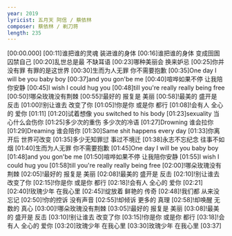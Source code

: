 ```yaml
---
year: 2019
lyricist: 五月天 阿信 / 蔡依林
composer: 蔡依林 / 剃刀蒋
length: 235
---
```

[00:00.000]
[00:11]谁把谁的灵魂 装进谁的身体
[00:16]谁把谁的身体 变成囹圄囚禁自己
[00:20]乱世总是最 不缺耳语
[00:23]哪种美丽会 换来妒忌
[00:25]你并没有罪 有罪的是这世界
[00:30]生而为人无罪 你不需要抱歉
[00:35]One day I will be you baby boy
[00:37]and you gon'be me
[00:40]喧哗如果不停 让我陪你安静
[00:45]I wish I could hug you
[00:48]till you're really really being free
[00:50]!哪朵玫瑰没有荆棘
[00:55]!最好的 报复是 美丽
[00:58]!最美的 盛开是 反击
[01:00]!别让谁去 改变了你
[01:05]!你是你 或是你 都行
[01:08]!会有人 全心的 爱你
[01:11]
[01:20]试着想像 you switched to his body
[01:23]sexuality 当心什么会伤你
[01:25]多少次的重伤 多少次的冷语
[01:27]Drowning 谁会拉你
[01:29]Dreaming 谁会陪你
[01:30]Same shit happens every day
[01:33]你离开后 世界可改变
[01:35]多少无知罪愆 事过不境迁
[01:38]永志不忘纪念 往事不如烟
[01:40]生而为人无罪 你不需要抱歉
[01:45]One day I will be you baby boy
[01:48]and you gon'be me
[01:50]喧哗如果不停 让我陪你安静
[01:55]I wish I could hug you
[01:58]till you're really really being free
[02:00]!哪朵玫瑰没有荆棘
[02:05]!最好的 报复是 美丽
[02:08]!最美的 盛开是 反击
[02:10]!别让谁去 改变了你
[02:15]!你是你 或是你 都行
[02:18]!会有人 全心的 爱你
[02:21]
[02:40]!玫瑰少年 在我心里
[02:45]!绽放着 鲜艳的 传奇
[02:48]!我们都 从来没 忘记
[02:50]!你的控诉 没有声音
[02:55]!却倾诉 更多的 真理
[02:58]!却唤醒 无数的 真心
[03:00]!哪朵玫瑰没有荆棘
[03:05]!最好的 报复是 美丽
[03:08]!最美的 盛开是 反击
[03:10]!别让谁去 改变了你
[03:15]!你是你 或是你 都行
[03:18]!会有人 全心的 爱你
[03:20]玫瑰少年 在我心里
[03:30]玫瑰少年 在我心里
[03:37]